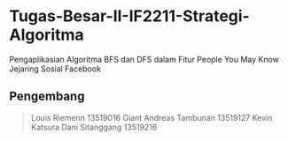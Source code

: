 # Tugas-Besar-II-IF2211-Strategi-Algoritma
Pengaplikasian Algoritma BFS dan DFS dalam Fitur People You May Know Jejaring Sosial Facebook
## Pengembang
> Louis Riemenn                  13519016
> Giant Andreas Tambunan         13519127
> Kevin Katsura Dani Sitanggang  13519216
